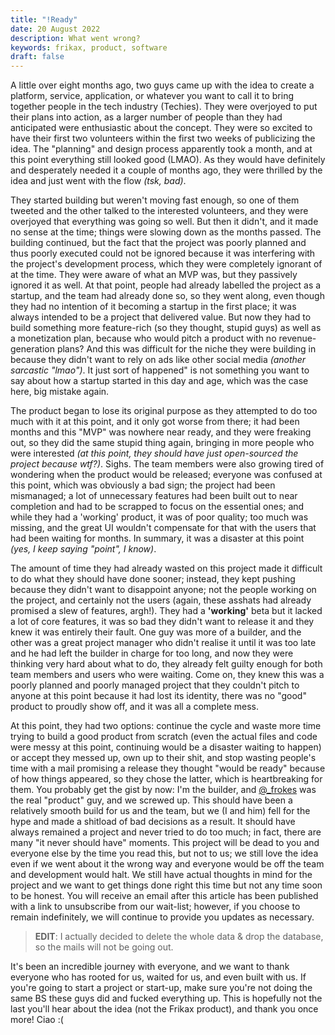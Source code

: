 ```yaml
---
title: "!Ready"
date: 20 August 2022
description: What went wrong?
keywords: frikax, product, software
draft: false
---
```


A little over eight months ago, two guys came up with the idea to create a platform, service, application, or whatever you want to call it to bring together people in the tech industry (Techies). They were overjoyed to put their plans into action, as a larger number of people than they had anticipated were enthusiastic about the concept. They were so excited to have their first two volunteers within the first two weeks of publicizing the idea. The "planning" and design process apparently took a month, and at this point everything still looked good (LMAO). As they would have definitely and desperately needed it a couple of months ago, they were thrilled by the idea and just went with the flow _(tsk, bad)_.

They started building but weren't moving fast enough, so one of them tweeted and the other talked to the interested volunteers, and they were overjoyed that everything was going so well. But then it didn't, and it made no sense at the time; things were slowing down as the months passed. The building continued, but the fact that the project was poorly planned and thus poorly executed could not be ignored because it was interfering with the project's development process, which they were completely ignorant of at the time. They were aware of what an MVP was, but they passively ignored it as well. At that point, people had already labelled the project as a startup, and the team had already done so, so they went along, even though they had no intention of it becoming a startup in the first place; it was always intended to be a project that delivered value. But now they had to build something more feature-rich (so they thought, stupid guys) as well as a monetization plan, because who would pitch a product with no revenue-generation plans? And this was difficult for the niche they were building in because they didn't want to rely on ads like other social media _(another sarcastic "lmao")_. It just sort of happened" is not something you want to say about how a startup started in this day and age, which was the case here, big mistake again.

The product began to lose its original purpose as they attempted to do too much with it at this point, and it only got worse from there; it had been months and this "MVP" was nowhere near ready, and they were freaking out, so they did the same stupid thing again, bringing in more people who were interested _(at this point, they should have just open-sourced the project because wtf?)_. Sighs. The team members were also growing tired of wondering when the product would be released; everyone was confused at this point, which was obviously a bad sign; the project had been mismanaged; a lot of unnecessary features had been built out to near completion and had to be scrapped to focus on the essential ones; and while they had a 'working' product, it was of poor quality; too much was missing, and the great UI wouldn't compensate for that with the users that had been waiting for months. In summary, it was a disaster at this point _(yes, I keep saying "point", I know)_.

The amount of time they had already wasted on this project made it difficult to do what they should have done sooner; instead, they kept pushing because they didn't want to disappoint anyone; not the people working on the project, and certainly not the users (again, these asshats had already promised a slew of features, argh!). They had a **'working'** beta but it lacked a lot of core features, it was so bad they didn't want to release it and they knew it was entirely their fault. One guy was more of a builder, and the other was a great project manager who didn't realise it until it was too late and he had left the builder in charge for too long, and now they were thinking very hard about what to do, they already felt guilty enough for both team members and users who were waiting. Come on, they knew this was a poorly planned and poorly managed project that they couldn't pitch to anyone at this point because it had lost its identity, there was no "good" product to proudly show off, and it was all a complete mess.

At this point, they had two options: continue the cycle and waste more time trying to build a good product from scratch (even the actual files and code were messy at this point, continuing would be a disaster waiting to happen) or accept they messed up, own up to their shit, and stop wasting people's time with a mail promising a release they thought "would be ready" because of how things appeared, so they chose the latter, which is heartbreaking for them. You probably get the gist by now: I'm the builder, and [@\_frokes](https://twitter.com/_frokes "Frokes") was the real "product" guy, and we screwed up. This should have been a relatively smooth build for us and the team, but we (I and him) fell for the hype and made a shitload of bad decisions as a result. It should have always remained a project and never tried to do too much; in fact, there are many "it never should have" moments. This project will be dead to you and everyone else by the time you read this, but not to us; we still love the idea even if we went about it the wrong way and everyone would be off the team and development would halt. We still have actual thoughts in mind for the project and we want to get things done right this time but not any time soon to be honest. You will receive an email after this article has been published with a link to unsubscribe from our wait-list; however, if you choose to remain indefinitely, we will continue to provide you updates as necessary.

> **EDIT**: I actually decided to delete the whole data & drop the database, so the mails will not be going out.

It's been an incredible journey with everyone, and we want to thank everyone who has rooted for us, waited for us, and even built with us. If you're going to start a project or start-up, make sure you're not doing the same BS these guys did and fucked everything up. This is hopefully not the last you'll hear about the idea (not the Frikax product), and thank you once more! Ciao :(
